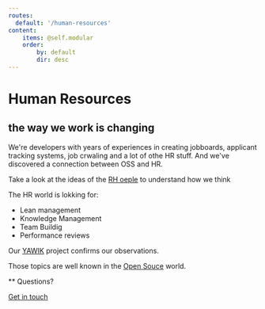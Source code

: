 ```yaml
---
routes:
  default: '/human-resources'
content:
    items: @self.modular
    order:
        by: default
        dir: desc
---
```


# Human Resources

## the way we work is changing

We're developers with years of experiences in creating jobboards, applicant tracking systems, job crwaling and a lot of
othe HR stuff. And we've discovered a connection between OSS and HR.

Take a look at the ideas of the [RH oeple](https://resourceful-humans.com/) to understand how we think

The HR world is lokking for:

* Lean management
* Knowledge Management
* Team Buildig
* Performance reviews

Our [YAWIK](https://yawik.org) project confirms our observations.

Those topics are well known in the [Open Souce](/open-source) world.

** Questions?

[Get in touch](/contact)